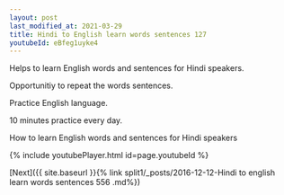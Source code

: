 ```yaml
---
layout: post
last_modified_at: 2021-03-29
title: Hindi to English learn words sentences 127 
youtubeId: eBfeg1uyke4
---
```

 
 
Helps to learn English words and sentences for Hindi speakers.

Opportunitiy to repeat the words sentences. 

Practice English language. 
 
10 minutes practice every day. 
 
How to learn English words and sentences for Hindi speakers 
 
{% include youtubePlayer.html id=page.youtubeId %}
 
 
[Next]({{ site.baseurl }}{% link  split1/_posts/2016-12-12-Hindi to english learn words sentences 556 .md%})
 
